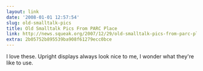 ```yaml
---
layout: link
date: '2008-01-01 12:57:54'
slug: old-smalltalk-pics
title: Old Smalltalk Pics From PARC Place
link: http://news.squeak.org/2007/12/29/old-smalltalk-pics-from-parc-place/
extra: 2b05752b895539ba908f61279ecc0bce
---
```


I love these. Upright displays always look nice to me, I wonder what they're like to use.